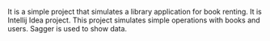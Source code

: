 It is a simple project that simulates a library application for book renting.
It is Intellij Idea project.
This project simulates simple operations with books and users.
Sagger is used to show data.

